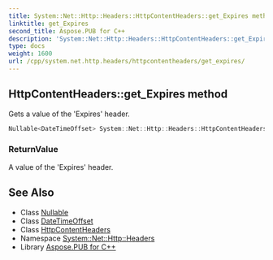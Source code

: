 ```yaml
---
title: System::Net::Http::Headers::HttpContentHeaders::get_Expires method
linktitle: get_Expires
second_title: Aspose.PUB for C++
description: 'System::Net::Http::Headers::HttpContentHeaders::get_Expires method. Gets a value of the ''Expires'' header in C++.'
type: docs
weight: 1600
url: /cpp/system.net.http.headers/httpcontentheaders/get_expires/
---
```

## HttpContentHeaders::get_Expires method


Gets a value of the 'Expires' header.

```cpp
Nullable<DateTimeOffset> System::Net::Http::Headers::HttpContentHeaders::get_Expires()
```


### ReturnValue

A value of the 'Expires' header.

## See Also

* Class [Nullable](../../../system/nullable/)
* Class [DateTimeOffset](../../../system/datetimeoffset/)
* Class [HttpContentHeaders](../)
* Namespace [System::Net::Http::Headers](../../)
* Library [Aspose.PUB for C++](../../../)
